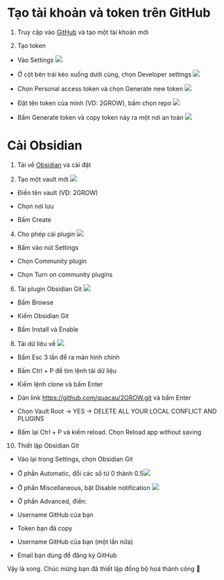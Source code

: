 # Tạo tài khoản và token trên GitHub

1.  Truy cập vào [GitHub](https://github.com/) và tạo một tài khoản mới
    
2.  Tạo token
    

-   Vào Settings ![](https://lh4.googleusercontent.com/jfSIEWMiq1XC4ZctO8UZerr6UjfJuewV3XSAT43AnM_3NNplbITWkGFmVNKN-K3j4gpGAarePpCCWxSmxwiIm_ZpF0YkcgmoA1uEiXxqYb_PyxLBVmYrIszFwQkTNn6VgjVINobqE_x0sG0qB0IDMU_cxd3rIwH_FcEYzcRAbthQcyRdGiLUO1W67w)
    
-   Ở cột bên trái kéo xuống dưới cùng, chọn Developer settings ![](https://lh4.googleusercontent.com/Nqd9zpfuU9gI_lex0M69pNocmG9PZ01XhX14Ju704b57fBVUzQRMjxdLlnOwNDVne6bdrr7WihxgtwNli173fHiFknsB7aFvL0hksSOuyF-7x15GgkMXj8-onP2YC9sIM6GgwphboQZH3X6EMZn-895fPQseHfwQpfzvAk0adQ5jhDds6zGM97SDOQ)
    
-   Chọn Personal access token và chọn Generate new token ![](https://lh4.googleusercontent.com/NShV0Qnbj1CV6wShlaGrAKru2H-i4aiIjJCfvHqOOx8BK3R7itxiTZGG-L8e6q20Xn0W-eRVXiLtGyngXQoAPaWTlQSoyH-7eTqSDQMjj_7Aj1INyr7hH3G4lPZ4vTFGVv4cA_umP4XGc24RuikQ75uk2QxfH6T645ZRyd1e26zBfcCHh62rpbUVOw)
    
-   Đặt tên token của mình (VD: 2GROW), bấm chọn repo ![](https://lh4.googleusercontent.com/FarUYTDiIIGwBJbGdDcGlAMzGQ3f1qsiouu2voN9CzZSjIGzSx2VRDaSlWV27-Yywiejf4KNN8Pt3_JaoA6Apws87nWPz6rqsJ34ZG41X-_wMA_deGuCYIDBPxQO6LHs9E0F_RYTBTuSglVKd_tF3JXtCKCWAm7n4vEeNy6E-bar0DGCKg4_Fg46cw)
    
-   Bấm Generate token và copy token này ra một nơi an toàn ![](https://lh4.googleusercontent.com/Wm2-Gxr83I-qxz7yf0hKk9xOrRZfKuYmUIMRomFuITpd4z09NkX--acQ7lfGGA7jklbyySkAW8MJVAXND8CqnrV7HJg3_nFcNBZb_LPHqaDbrK5BTZml0HReJuutYEryB_3QzM0i5lERgUETCUygne3HC0HMKOYgChLprAXQsh8Jx73CYS6pKgrLeg)
    

# Cài Obsidian

1.  Tải về [Obsidian](https://obsidian.md/) và cài đặt
    
2.  Tạo một vault mới ![](https://lh3.googleusercontent.com/h_FLhEtm88yNij0UAA-v5lgp_FsdeVOeNN63WoUxIAzri_Un4HFadXnfP-YFAIgzB6BcTVcvhnq1o7T3pQhKeA_ewegDdAHMR82zrVZmtXCe7QJ7KENtIm5IiuNDQY_LWDjVDLN3z3vdsglozAdZxJHISNCsv6NKZAO34gajSJQKApZgWVH81S3bHQ)
    

-   Điền tên vault (VD: 2GROW)
    
-   Chọn nơi lưu
    
-   Bấm Create
    

4.  Cho phép cài plugin ![](https://lh5.googleusercontent.com/Gj2jYaz0tavqyYGNdO8gCUgHrolm1CQ2jtlvt5R9m-s37pPfc-jI8hy4I18gJPSjiY6gXjLLmGK0yPoQ6bl6ytWvJQwm6DIs68uVsjDx3CLu5Uj5vGSvYsMAuOHigGQb62FaPNa22-4lurcZZeC-EBo3Y-pKMFpQ0BQW0zbWQPKPKn7kEqql_agvnQ)
    

-   Bấm vào nút Settings
    
-   Chọn Community plugin
    
-   Chọn Turn on community plugins
    

6.  Tải plugin Obsidian Git ![](https://lh5.googleusercontent.com/PPlQZb4rrk8utK4xkmyDT9jgmWqRdDZGckTCdu4mZtc4lXT9VCEtv4xSon-4WtSAP-xHwNi3SVRk3AUiQ80h2gVtW-iOnOI39B5q3XDe6c3-WEGAgnV6uW6izTgQ9xCYOfR0DbEoKJCl0vx9yc9DdlyThGl5Jtgm2TJklAut5PuHNsRH36TB9gZNJA)
    

-   Bấm Browse
    
-   Kiếm Obsidian Git
    
-   Bấm Install và Enable
    

8.  Tải dữ liệu về ![](https://lh3.googleusercontent.com/6TlWJmAiiXmvTfYrOGUTT1_Rg6yaB3y3jDSvnPty9xBOwAhQdqwL2eeSRI3-X8og-vp1va-ZqnXFciXOwbvpHOc4zlRGI1lP1CwHllSAmASSnG9oUxPD2ZoLPWLNXTNZVAmu0KXEU1eXV3mrc9rvvEF3gJ4C0p6MEzgEpzXXlL73_ycfXbsOektsLA)
    

-   Bấm Esc 3 lần để ra màn hình chính
    
-   Bấm Ctrl + P để tìm lệnh tải dữ liệu
    
-   Kiếm lệnh clone và bấm Enter 
    
-   Dán link https://github.com/quacau/2GROW.git và bấm Enter
    
-   Chọn Vault Root → YES → DELETE ALL YOUR LOCAL CONFLICT AND PLUGINS
    
-   Bấm lại Ctrl + P và kiếm reload. Chọn Reload app without saving
    

10.  Thiết lập Obsidian Git 
    

-   Vào lại trong Settings, chọn Obsidian Git
    
-   Ở phần Automatic, đổi các số từ 0 thành 0.5![](https://lh3.googleusercontent.com/eTyiJ9UyuSsbADSX2j-OtnOan3jJp_CmeAgz3mWXJvepGVO4qge38cDPjVRHddbZWL3XUFrfv1NPkQPhTaaIuT8ACSg5K3miLILb0OnEi69GMILqwFHrB2en2H0D7f6N5hpyQLhzHXF0PBmcT9pDga2Y9l_ieWgWkZLN419Ox2yLDxDCL68T_iVovg)
    
-   Ở phần Miscellaneous, bật Disable notification ![](https://lh5.googleusercontent.com/yyAE-v0gFvfeDjfLiCxfzbJWicvxizDfLltLEc6lPZn0bssaISOyqAIsIG--fgWEHDy6-x_19hJlG_ztivxZtGdQC7feh1XFlrI3tUKgfIwpoUgfPLxOlHvKocQygJv2N9wr5pp64jZ4oY9dtXoWrAD8Bpdpa9XqZ_3eLSe-S-vf4RUUGFSXzwxiJQ)
    
-   Ở phần Advanced, điền:
    

-   Username GitHub của bạn
    
-   Token bạn đã copy
    
-   Username GitHub của bạn (một lần nữa)
    
-   Email bạn dùng để đăng ký GitHub
    

Vậy là xong. Chúc mừng bạn đã thiết lập đồng bộ hoá thành công 🎉